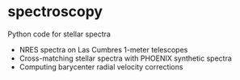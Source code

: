 # spectroscopy
Python code for stellar spectra
* NRES spectra on Las Cumbres 1-meter telescopes
* Cross-matching stellar spectra with PHOENIX synthetic spectra
* Computing barycenter radial velocity corrections
